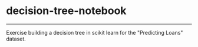 # decision-tree-notebook
---

Exercise building a decision tree in scikit learn for the "Predicting Loans" dataset.
